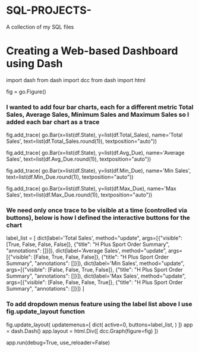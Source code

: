 # SQL-PROJECTS-
A collection of my SQL files  


# Creating a Web-based Dashboard using Dash
import dash
from dash import dcc
from dash import html

fig = go.Figure()

### I wanted to add four bar charts, each for a different metric Total Sales, Average Sales, Minimum Sales and Maximum Sales so I added each bar chart as a trace

fig.add_trace(
    go.Bar(x=list(df.State),
        y=list(df.Total_Sales),
        name='Total Sales',
        text=list(df.Total_Sales.round(1)),
           textposition="auto"))

fig.add_trace(
    go.Bar(x=list(df.State),
           y=list(df.Avg_Due),
           name='Average Sales',
           text=list(df.Avg_Due.round(1)),
           textposition="auto"))

fig.add_trace(
    go.Bar(x=list(df.State),
           y=list(df.Min_Due),
           name='Min Sales',
           text=list(df.Min_Due.round(1)),
           textposition="auto"))

fig.add_trace(
    go.Bar(x=list(df.State),
           y=list(df.Max_Due),
           name='Max Sales',
           text=list(df.Max_Due.round(1)),
           textposition="auto"))

### We need only once trace to be visible at a time (controlled via buttons), below is how I defined the interactive buttons for the chart

label_list = [
    dict(label='Total Sales',
          method="update",
        args=[{"visible": [True, False, False, False]},
               {"title": "H Plus Sport Order Summary",
                "annotations": []}]),
    dict(label='Average Sales',
         method="update",
         args=[{"visible": [False, True, False, False]},
               {"title": "H Plus Sport Order Summary",
               "annotations": []}]),
    dict(label='Min Sales',
          method="update",
        args=[{"visible": [False, False, True, False]},
               {"title": "H Plus Sport Order Summary",
                "annotations": []}]),
    dict(label='Max Sales',
         method="update",
         args=[{"visible": [False, False, False, True]},
               {"title": "H Plus Sport Order Summary",
               "annotations": []}])
]

### To add dropdown menus feature using the label list above I use fig.update_layout function  
  
fig.update_layout(
    updatemenus=[
        dict(
            active=0,
            buttons=label_list,
        )
    ])
app = dash.Dash()
app.layout = html.Div([
    dcc.Graph(figure=fig)
])

app.run(debug=True, use_reloader=False)



